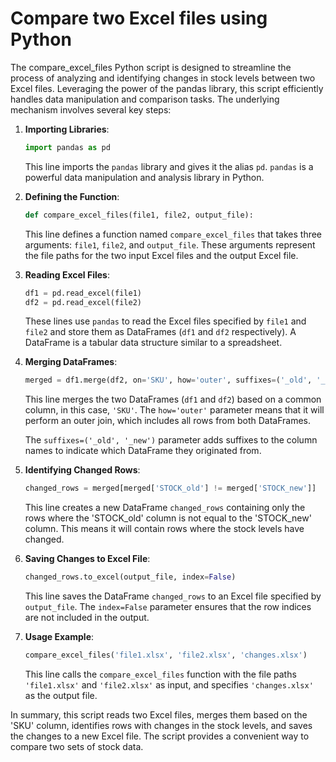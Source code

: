 # Compare two Excel files using Python

The compare_excel_files Python script is designed to streamline the process of analyzing and identifying changes in stock levels between two Excel files. Leveraging the power of the pandas library, this script efficiently handles data manipulation and comparison tasks. The underlying mechanism involves several key steps:

1. **Importing Libraries**:

   ```python
   import pandas as pd
   ```

   This line imports the `pandas` library and gives it the alias `pd`. `pandas` is a powerful data manipulation and analysis library in Python.

2. **Defining the Function**:

   ```python
   def compare_excel_files(file1, file2, output_file):
   ```

   This line defines a function named `compare_excel_files` that takes three arguments: `file1`, `file2`, and `output_file`. These arguments represent the file paths for the two input Excel files and the output Excel file.

3. **Reading Excel Files**:

   ```python
   df1 = pd.read_excel(file1)
   df2 = pd.read_excel(file2)
   ```

   These lines use `pandas` to read the Excel files specified by `file1` and `file2` and store them as DataFrames (`df1` and `df2` respectively). A DataFrame is a tabular data structure similar to a spreadsheet.

4. **Merging DataFrames**:

   ```python
   merged = df1.merge(df2, on='SKU', how='outer', suffixes=('_old', '_new'))
   ```

   This line merges the two DataFrames (`df1` and `df2`) based on a common column, in this case, `'SKU'`. The `how='outer'` parameter means that it will perform an outer join, which includes all rows from both DataFrames.

   The `suffixes=('_old', '_new')` parameter adds suffixes to the column names to indicate which DataFrame they originated from.

5. **Identifying Changed Rows**:

   ```python
   changed_rows = merged[merged['STOCK_old'] != merged['STOCK_new']]
   ```

   This line creates a new DataFrame `changed_rows` containing only the rows where the 'STOCK_old' column is not equal to the 'STOCK_new' column. This means it will contain rows where the stock levels have changed.

6. **Saving Changes to Excel File**:

   ```python
   changed_rows.to_excel(output_file, index=False)
   ```

   This line saves the DataFrame `changed_rows` to an Excel file specified by `output_file`. The `index=False` parameter ensures that the row indices are not included in the output.

7. **Usage Example**:

   ```python
   compare_excel_files('file1.xlsx', 'file2.xlsx', 'changes.xlsx')
   ```

   This line calls the `compare_excel_files` function with the file paths `'file1.xlsx'` and `'file2.xlsx'` as input, and specifies `'changes.xlsx'` as the output file.

In summary, this script reads two Excel files, merges them based on the 'SKU' column, identifies rows with changes in the stock levels, and saves the changes to a new Excel file. The script provides a convenient way to compare two sets of stock data.

